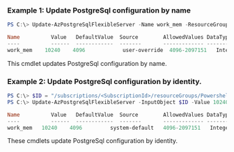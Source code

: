 ### Example 1: Update PostgreSql configuration by name
```powershell
PS C:\> Update-AzPostgreSqlFlexibleServer -Name work_mem -ResourceGroupName PowershellPostgreSqlTest -ServerName postgresql-test -Value 15

Name          Value   DefaultValue  Source        AllowedValues DataType
----          ------  ------------  -------       ------------- ---------
work_mem    10240    4096            user-override  4096-2097151   Integer
```

This cmdlet updates PostgreSql configuration by name.

### Example 2: Update PostgreSql configuration by identity.
```powershell
PS C:\> $ID = "/subscriptions/<SubscriptionId>/resourceGroups/PowershellPostgreSqlTest/providers/Microsoft.DBforPostgreSql/flexibleServers/PostgreSql-test/configurations/wait_timeout"
PS C:\> Update-AzPostgreSqlFlexibleServer -InputObject $ID -Value 10240

Name          Value   DefaultValue  Source        AllowedValues DataType
----          ------  ------------  -------       ------------- ---------
work_mem   10240    4096         system-default   4096-2097151   Integer
```

These cmdlets update PostgreSql configuration by identity.

